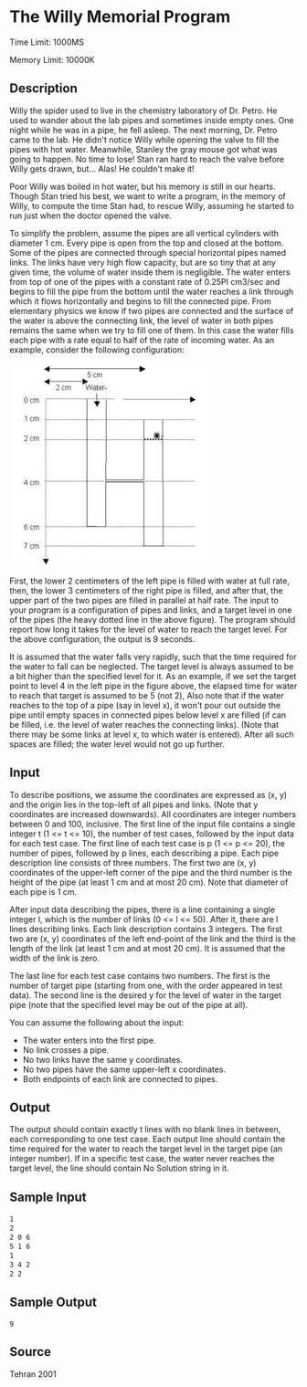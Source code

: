 # The Willy Memorial Program

Time Limit: 1000MS

Memory Limit: 10000K


## Description

Willy the spider used to live in the chemistry laboratory of Dr. Petro. He used to wander about the lab pipes and sometimes inside empty ones. One night while he was in a pipe, he fell asleep. The next morning, Dr. Petro came to the lab. He didn't notice Willy while opening the valve to fill the pipes with hot water. Meanwhile, Stanley the gray mouse got what was going to happen. No time to lose! Stan ran hard to reach the valve before Willy gets drawn, but... Alas! He couldn't make it!

Poor Willy was boiled in hot water, but his memory is still in our hearts. Though Stan tried his best, we want to write a program, in the memory of Willy, to compute the time Stan had, to rescue Willy, assuming he started to run just when the doctor opened the valve.

To simplify the problem, assume the pipes are all vertical cylinders with diameter 1 cm. Every pipe is open from the top and closed at the bottom. Some of the pipes are connected through special horizontal pipes named links. The links have very high flow capacity, but are so tiny that at any given time, the volume of water inside them is negligible. The water enters from top of one of the pipes with a constant rate of 0.25PI cm3/sec and begins to fill the pipe from the bottom until the water reaches a link through which it flows horizontally and begins to fill the connected pipe. From elementary physics we know if two pipes are connected and the surface of the water is above the connecting link, the level of water in both pipes remains the same when we try to fill one of them. In this case the water fills each pipe with a rate equal to half of the rate of incoming water. As an example, consider the following configuration:

![](f1.jpg)

First, the lower 2 centimeters of the left pipe is filled with water at full rate, then, the lower 3 centimeters of the right pipe is filled, and after that, the upper part of the two pipes are filled in parallel at half rate. The input to your program is a configuration of pipes and links, and a target level in one of the pipes (the heavy dotted line in the above figure). The program should report how long it takes for the level of water to reach the target level. For the above configuration, the output is 9 seconds.

It is assumed that the water falls very rapidly, such that the time required for the water to fall can be neglected. The target level is always assumed to be a bit higher than the specified level for it. As an example, if we set the target point to level 4 in the left pipe in the figure above, the elapsed time for water to reach that target is assumed to be 5 (not 2), Also note that if the water reaches to the top of a pipe (say in level x), it won't pour out outside the pipe until empty spaces in connected pipes below level x are filled (if can be filled, i.e. the level of water reaches the connecting links). (Note that there may be some links at level x, to which water is entered). After all such spaces are filled; the water level would not go up further.


## Input

To describe positions, we assume the coordinates are expressed as (x, y) and the origin lies in the top-left of all pipes and links. (Note that y coordinates are increased downwards). All coordinates are integer numbers between 0 and 100, inclusive.
The first line of the input file contains a single integer t (1 <= t <= 10), the number of test cases, followed by the input data for each test case. The first line of each test case is p (1 <= p <= 20), the number of pipes, followed by p lines, each describing a pipe. Each pipe description line consists of three numbers. The first two are (x, y) coordinates of the upper-left corner of the pipe and the third number is the height of the pipe (at least 1 cm and at most 20 cm). Note that diameter of each pipe is 1 cm.

After input data describing the pipes, there is a line containing a single integer l, which is the number of links (0 <= l <= 50). After it, there are l lines describing links. Each link description contains 3 integers. The first two are (x, y) coordinates of the left end-point of the link and the third is the length of the link (at least 1 cm and at most 20 cm). It is assumed that the width of the link is zero.

The last line for each test case contains two numbers. The first is the number of target pipe (starting from one, with the order appeared in test data). The second line is the desired y for the level of water in the target pipe (note that the specified level may be out of the pipe at all).

You can assume the following about the input:
- The water enters into the first pipe.
- No link crosses a pipe.
- No two links have the same y coordinates.
- No two pipes have the same upper-left x coordinates.
- Both endpoints of each link are connected to pipes.


## Output

The output should contain exactly t lines with no blank lines in between, each corresponding to one test case. Each output line should contain the time required for the water to reach the target level in the target pipe (an integer number). If in a specific test case, the water never reaches the target level, the line should contain No Solution string in it.


## Sample Input

```
1
2
2 0 6
5 1 6
1
3 4 2
2 2
```


## Sample Output

```
9
```


## Source

Tehran 2001

